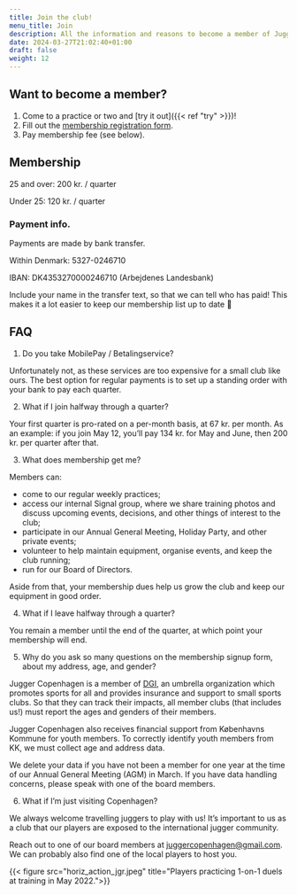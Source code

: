 ```yaml
---
title: Join the club!
menu_title: Join
description: All the information and reasons to become a member of Jugger Copenhagen.
date: 2024-03-27T21:02:40+01:00
draft: false
weight: 12
---
```


## Want to become a member?

1. Come to a practice or two and [try it out]({{< ref "try" >}})!
2. Fill out the [membership registration form](https://tinyurl.com/juggercphregistration).
3. Pay membership fee (see below).

## Membership

25 and over: 200 kr. / quarter

Under 25: 120 kr. / quarter

### Payment info.

Payments are made by bank transfer.

Within Denmark: 5327-0246710

IBAN: DK4353270000246710 (Arbejdenes Landesbank)

Include your name in the transfer text, so that we can tell who has paid! This makes it a lot easier to keep our membership list up to date 🙂

## FAQ

1. Do you take MobilePay / Betalingservice?

Unfortunately not, as these services are too expensive for a small club like ours. The best option for regular payments is to set up a standing order with your bank to pay each quarter.

2. What if I join halfway through a quarter?

Your first quarter is pro-rated on a per-month basis, at 67 kr. per month.  As an example: if you join May 12, you’ll pay 134 kr. for May and June, then 200 kr. per quarter after that.

3. What does membership get me?

Members can:

- come to our regular weekly practices;
- access our internal Signal group, where we share training photos and discuss upcoming events, decisions, and other things of interest to the club;
- participate in our Annual General Meeting, Holiday Party, and other private events;
- volunteer to help maintain equipment, organise events, and keep the club running;
- run for our Board of Directors.

Aside from that, your membership dues help us grow the club and keep our equipment in good order.

4. What if I leave halfway through a quarter?

You remain a member until the end of the quarter, at which point your membership will end.

5. Why do you ask so many questions on the membership signup form, about my address, age, and gender?

Jugger Copenhagen is a member of [DGI](https://dgi.dk/), an umbrella organization which promotes sports for all and provides insurance and support to small sports clubs. So that they can track their impacts, all member clubs (that includes us!) must report the ages and genders of their members.

Jugger Copenhagen also receives financial support from Københavns Kommune for youth members. To correctly identify youth members from KK, we must collect age and address data.

We delete your data if you have not been a member for one year at the time of our Annual General Meeting (AGM) in March. If you have data handling concerns, please speak with one of the board members.

6. What if I’m just visiting Copenhagen?

We always welcome travelling juggers to play with us!  It’s important to us as a club that our players are exposed to the international jugger community.

Reach out to one of our board members at [juggercopenhagen@gmail.com](mailto:juggercopenhagen@gmail.com).  We can probably also find one of the local players to host you.

{{< figure src="horiz_action_jgr.jpeg" title="Players practicing 1-on-1 duels at training in May 2022.">}}
